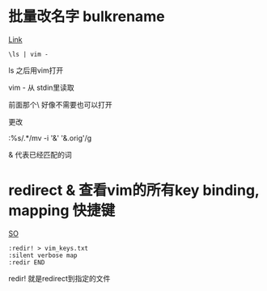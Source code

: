 # 批量改名字  bulkrename

[Link](https://vim.fandom.com/wiki/Bulk_rename_files_with_Vim ":)")

```
\ls | vim -
```

ls 之后用vim打开

vim - 从 stdin里读取


前面那个\ 好像不需要也可以打开


更改

:%s/.*/mv -i '&' '&.orig'/g

& 代表已经匹配的词




# redirect & 查看vim的所有key binding, mapping 快捷键


[SO](https://stackoverflow.com/questions/7642746/is-there-any-way-to-view-the-currently-mapped-keys-in-vim ":)")

```shell
:redir! > vim_keys.txt
:silent verbose map
:redir END
```

redir! 就是redirect到指定的文件




